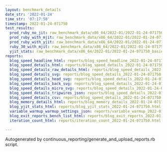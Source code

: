 ```yaml
---
layout: benchmark_details
date_str: '2022-01-24'
time_str: '07:17:50'
timestamp: 2022-01-24-071750
test_results:
  prod_ruby_no_jit: raw_benchmark_data/x86_64/2022-01/2022-01-24-071750_basic_benchmark_prod_ruby_no_jit.json
  prod_ruby_with_mjit: raw_benchmark_data/x86_64/2022-01/2022-01-24-071750_basic_benchmark_prod_ruby_with_mjit.json
  prod_ruby_with_yjit: raw_benchmark_data/x86_64/2022-01/2022-01-24-071750_basic_benchmark_prod_ruby_with_yjit.json
  ruby_30_with_mjit: raw_benchmark_data/x86_64/2022-01/2022-01-24-071750_basic_benchmark_ruby_30_with_mjit.json
  yjit_stats: raw_benchmark_data/x86_64/2022-01/2022-01-24-071750_basic_benchmark_yjit_stats.json
reports:
  blog_speed_headline_html: reports/blog_speed_headline_2022-01-24-071750.html
  blog_speed_details_html: reports/blog_speed_details_2022-01-24-071750.html
  blog_speed_details_raw_details_html: reports/blog_speed_details_2022-01-24-071750.raw_details.html
  blog_speed_details_svg: reports/blog_speed_details_2022-01-24-071750.svg
  blog_speed_details_head_svg: reports/blog_speed_details_2022-01-24-071750.head.svg
  blog_speed_details_back_svg: reports/blog_speed_details_2022-01-24-071750.back.svg
  blog_speed_details_micro_svg: reports/blog_speed_details_2022-01-24-071750.micro.svg
  blog_speed_details_tripwires_json: reports/blog_speed_details_2022-01-24-071750.tripwires.json
  blog_speed_details_csv: reports/blog_speed_details_2022-01-24-071750.csv
  blog_memory_details_html: reports/blog_memory_details_2022-01-24-071750.html
  blog_yjit_stats_html: reports/blog_yjit_stats_2022-01-24-071750.html
  variable_warmup_warmup_settings_json: reports/variable_warmup_2022-01-24-071750.warmup_settings.json
  blog_exit_reports_bench_list_html: reports/blog_exit_reports_2022-01-24-071750.bench_list.html
  iteration_count_html: reports/iteration_count_2022-01-24-071750.html

---
```

Autogenerated by continuous_reporting/generate_and_upload_reports.rb script.
